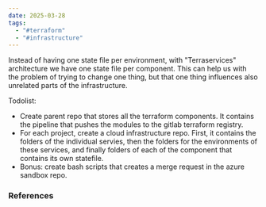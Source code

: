 ```yaml
---
date: 2025-03-28
tags:
  - "#terraform"
  - "#infrastructure"
---
```

Instead of having one state file per environment, with "Terraservices" architecture we have one state file per component. 
This can help us with the problem of trying to change one thing, but that one thing influences also unrelated parts of the infrastructure. 

Todolist:
- Create parent repo that stores all the terraform components. It contains the pipeline that pushes the modules to the gitlab terraform registry. 
- For each project, create a cloud infrastructure repo. First, it contains the folders of the individual servies, then the folders for the environments of these services, and finally folders of each of the component that contains its own statefile. 
- Bonus: create bash scripts that creates a merge request in the azure sandbox repo. 
### References

